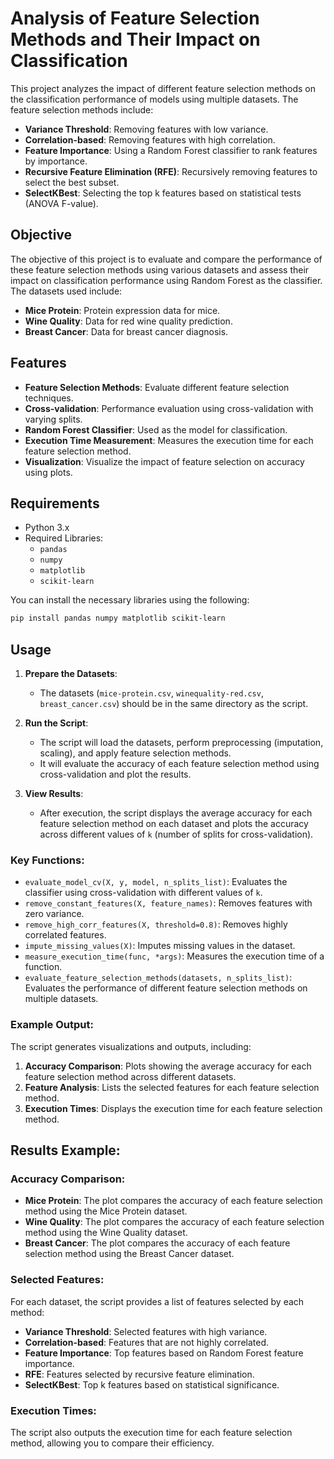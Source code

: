 # Analysis of Feature Selection Methods and Their Impact on Classification

This project analyzes the impact of different feature selection methods on the classification performance of models using multiple datasets. The feature selection methods include:

- **Variance Threshold**: Removing features with low variance.
- **Correlation-based**: Removing features with high correlation.
- **Feature Importance**: Using a Random Forest classifier to rank features by importance.
- **Recursive Feature Elimination (RFE)**: Recursively removing features to select the best subset.
- **SelectKBest**: Selecting the top k features based on statistical tests (ANOVA F-value).

## Objective

The objective of this project is to evaluate and compare the performance of these feature selection methods using various datasets and assess their impact on classification performance using Random Forest as the classifier. The datasets used include:

- **Mice Protein**: Protein expression data for mice.
- **Wine Quality**: Data for red wine quality prediction.
- **Breast Cancer**: Data for breast cancer diagnosis.

## Features

- **Feature Selection Methods**: Evaluate different feature selection techniques.
- **Cross-validation**: Performance evaluation using cross-validation with varying splits.
- **Random Forest Classifier**: Used as the model for classification.
- **Execution Time Measurement**: Measures the execution time for each feature selection method.
- **Visualization**: Visualize the impact of feature selection on accuracy using plots.

## Requirements

- Python 3.x
- Required Libraries:
  - `pandas`
  - `numpy`
  - `matplotlib`
  - `scikit-learn`

You can install the necessary libraries using the following:

```bash
pip install pandas numpy matplotlib scikit-learn
```

## Usage

1. **Prepare the Datasets**:
   - The datasets (`mice-protein.csv`, `winequality-red.csv`, `breast_cancer.csv`) should be in the same directory as the script.

2. **Run the Script**:
   - The script will load the datasets, perform preprocessing (imputation, scaling), and apply feature selection methods.
   - It will evaluate the accuracy of each feature selection method using cross-validation and plot the results.

3. **View Results**:
   - After execution, the script displays the average accuracy for each feature selection method on each dataset and plots the accuracy across different values of `k` (number of splits for cross-validation).

### Key Functions:
- `evaluate_model_cv(X, y, model, n_splits_list)`: Evaluates the classifier using cross-validation with different values of `k`.
- `remove_constant_features(X, feature_names)`: Removes features with zero variance.
- `remove_high_corr_features(X, threshold=0.8)`: Removes highly correlated features.
- `impute_missing_values(X)`: Imputes missing values in the dataset.
- `measure_execution_time(func, *args)`: Measures the execution time of a function.
- `evaluate_feature_selection_methods(datasets, n_splits_list)`: Evaluates the performance of different feature selection methods on multiple datasets.

### Example Output:

The script generates visualizations and outputs, including:

1. **Accuracy Comparison**: Plots showing the average accuracy for each feature selection method across different datasets.
2. **Feature Analysis**: Lists the selected features for each feature selection method.
3. **Execution Times**: Displays the execution time for each feature selection method.

## Results Example:

### Accuracy Comparison:

- **Mice Protein**: The plot compares the accuracy of each feature selection method using the Mice Protein dataset.
- **Wine Quality**: The plot compares the accuracy of each feature selection method using the Wine Quality dataset.
- **Breast Cancer**: The plot compares the accuracy of each feature selection method using the Breast Cancer dataset.

### Selected Features:

For each dataset, the script provides a list of features selected by each method:

- **Variance Threshold**: Selected features with high variance.
- **Correlation-based**: Features that are not highly correlated.
- **Feature Importance**: Top features based on Random Forest feature importance.
- **RFE**: Features selected by recursive feature elimination.
- **SelectKBest**: Top k features based on statistical significance.

### Execution Times:

The script also outputs the execution time for each feature selection method, allowing you to compare their efficiency.

